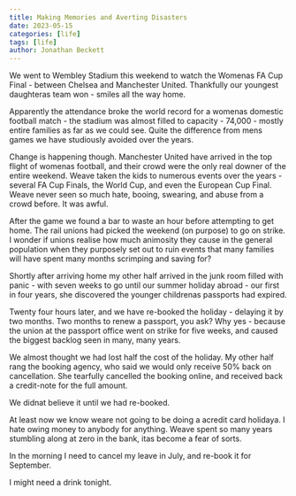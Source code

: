 ```yaml
---
title: Making Memories and Averting Disasters
date: 2023-05-15
categories: [life]
tags: [life]
author: Jonathan Beckett
---
```


We went to Wembley Stadium this weekend to watch the Womenas FA Cup Final - between Chelsea and Manchester United. Thankfully our youngest daughteras team won - smiles all the way home.

Apparently the attendance broke the world record for a womenas domestic football match - the stadium was almost filled to capacity - 74,000 - mostly entire families as far as we could see. Quite the difference from mens games we have studiously avoided over the years.

Change is happening though. Manchester United have arrived in the top flight of womenas football, and their crowd were the only real downer of the entire weekend. Weave taken the kids to numerous events over the years - several FA Cup Finals, the World Cup, and even the European Cup Final. Weave never seen so much hate, booing, swearing, and abuse from a crowd before. It was awful.

After the game we found a bar to waste an hour before attempting to get home. The rail unions had picked the weekend (on purpose) to go on strike. I wonder if unions realise how much animosity they cause in the general population when they purposely set out to ruin events that many families will have spent many months scrimping and saving for?

Shortly after arriving home my other half arrived in the junk room filled with panic - with seven weeks to go until our summer holiday abroad - our first in four years, she discovered the younger childrenas passports had expired.

Twenty four hours later, and we have re-booked the holiday - delaying it by two months. Two months to renew a passport, you ask? Why yes - because the union at the passport office went on strike for five weeks, and caused the biggest backlog seen in many, many years.

We almost thought we had lost half the cost of the holiday. My other half rang the booking agency, who said we would only receive 50% back on cancellation. She tearfully cancelled the booking online, and received back a credit-note for the full amount.

We didnat believe it until we had re-booked.

At least now we know weare not going to be doing a acredit card holidaya. I hate owing money to anybody for anything. Weave spent so many years stumbling along at zero in the bank, itas become a fear of sorts.

In the morning I need to cancel my leave in July, and re-book it for September.

I might need a drink tonight.